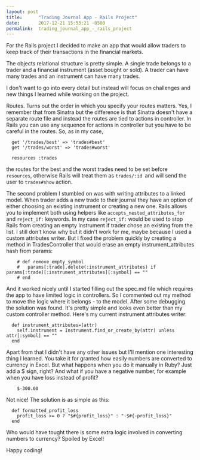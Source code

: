 ```yaml
---
layout: post
title:      "Trading Journal App - Rails Project"
date:       2017-12-21 15:53:21 -0500
permalink:  trading_journal_app_-_rails_project
---
```



For the Rails project I decided to make an app that would allow traders to keep track of their transactions in the financial markets. 

The objects relational structure is pretty simple. A single trade belongs to a trader and a financial instrument (asset bought or sold). A trader can have many trades and an instrument can have many trades. 

I don't want to go into every detail but instead will focus on challenges and new things I learned while working on the project. 

Routes. Turns out the order in which you specify your routes matters. Yes, I remember that from Sinatra but the difference is that Sinatra doesn't have a separate route file and instead the routes are tied to actions in controller. In Rails you can use any sequence for actions in controller but you have to be careful in the routes. So, as in my case, 

```
  get '/trades/best' => 'trades#best'
  get '/trades/worst' => 'trades#worst'

  resources :trades
```

the routes for the best and the worst trades need to be set before `resources`, otherwise Rails will treat them as `trades/:id `and will send the user to `trades#show` action. 

The second problem I stumbled on was with writing attributes to a linked model. When trader adds a new trade to their journal they have an option of either choosing an existing instrument or creating a new one. Rails allows you to implement both using helpers like `accepts_nested_attributes_for` and `reject_if:` keywords. In my case `reject_if:` would be used to stop Rails from creating an empty Instrument if trader chose an existing from the list. I still don't know why but it didn't work for me, maybe because I used a custom attributes writer. But I fixed the problem quickly by creating a method in TradesController that would erase an empty instrument_attributes hash from params: 

```
    # def remove_empty_symbol
    #   params[:trade].delete(:instrument_attributes) if params[:trade][:instrument_attributes][:symbol] == ""
    # end
```

And it worked nicely until I started filling out the spec.md file which requires the app to have limited logic in controllers. So I commented out my method to move the logic where it belongs - to the model. After some debugging the solution was found. It's pretty simple and looks even better than my custom controller method. Here's my current instrument attributes writer: 

```
  def instrument_attributes=(attr)
    self.instrument = Instrument.find_or_create_by(attr) unless attr[:symbol] == ""
  end
```

Apart from that I didn't have any other issues but I'll mention one interesting thing I learned. You take it for granted how easily numbers are converted to currency in Excel. But what happens when you do it manually in Ruby? Just add a $ sign, right? And what if you have a negative number, for example when you have loss instead of profit? 

```
    $-300.00
```

Not nice! The solution is as simple as this: 

```
  def formatted_profit_loss
    profit_loss >= 0 ? "$#{profit_loss}" : "-$#{-profit_loss}"
  end
```

Who would have tought there is some extra logic involved in converting numbers to currency? Spoiled by Excel! 

Happy coding! 
